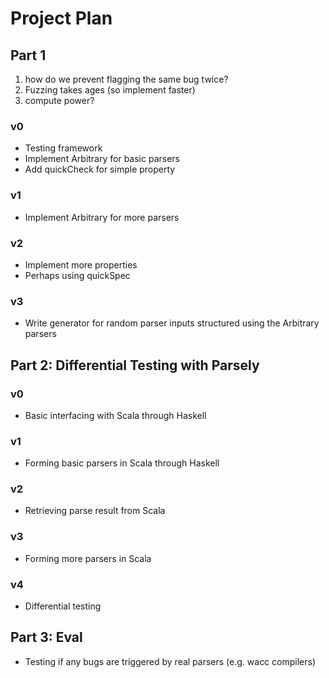 # Project Plan

## Part 1

1. how do we prevent flagging the same bug twice?
2. Fuzzing takes ages (so implement faster)
3. compute power?

### v0
- Testing framework
- Implement Arbitrary for basic parsers
- Add quickCheck for simple property

### v1
- Implement Arbitrary for more parsers

### v2
- Implement more properties
- Perhaps using quickSpec

### v3
- Write generator for random parser inputs structured using the Arbitrary parsers

## Part 2: Differential Testing with Parsely

### v0
- Basic interfacing with Scala through Haskell

### v1
- Forming basic parsers in Scala through Haskell

### v2
- Retrieving parse result from Scala

### v3
- Forming more parsers in Scala

### v4
- Differential testing

## Part 3: Eval

- Testing if any bugs are triggered by real parsers (e.g. wacc compilers)